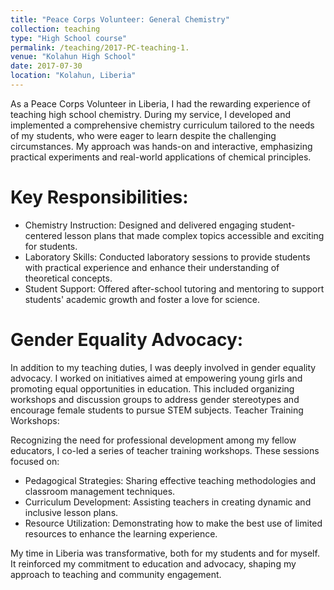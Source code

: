 ```yaml
---
title: "Peace Corps Volunteer: General Chemistry"
collection: teaching
type: "High School course"
permalink: /teaching/2017-PC-teaching-1.
venue: "Kolahun High School"
date: 2017-07-30
location: "Kolahun, Liberia"
---
```


As a Peace Corps Volunteer in Liberia, I had the rewarding experience of teaching high school chemistry. During my service, I developed and implemented a comprehensive chemistry curriculum tailored to the needs of my students, who were eager to learn despite the challenging circumstances. My approach was hands-on and interactive, emphasizing practical experiments and real-world applications of chemical principles.

Key Responsibilities:
======
- Chemistry Instruction: Designed and delivered engaging student-centered lesson plans that made complex topics accessible and exciting for students.
- Laboratory Skills: Conducted laboratory sessions to provide students with practical experience and enhance their understanding of theoretical concepts.
- Student Support: Offered after-school tutoring and mentoring to support students' academic growth and foster a love for science.

Gender Equality Advocacy:
======

In addition to my teaching duties, I was deeply involved in gender equality advocacy. I worked on initiatives aimed at empowering young girls and promoting equal opportunities in education. This included organizing workshops and discussion groups to address gender stereotypes and encourage female students to pursue STEM subjects.
Teacher Training Workshops:

Recognizing the need for professional development among my fellow educators, I co-led a series of teacher training workshops. These sessions focused on:

- Pedagogical Strategies: Sharing effective teaching methodologies and classroom management techniques.
- Curriculum Development: Assisting teachers in creating dynamic and inclusive lesson plans.
- Resource Utilization: Demonstrating how to make the best use of limited resources to enhance the learning experience.

My time in Liberia was transformative, both for my students and for myself. It reinforced my commitment to education and advocacy, shaping my approach to teaching and community engagement.
